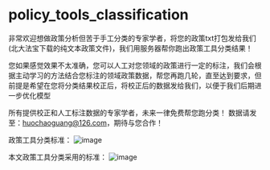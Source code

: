 # policy_tools_classification
非常欢迎想做政策分析但苦于手工分类的专家学者，将您的政策txt打包发给我们(北大法宝下载的纯文本政策文件)，我们用服务器帮你跑出政策工具分类结果！

您如果感觉效果不太准确，您可以人工对您领域的政策进行一定的标注，我们会根据主动学习的方法结合您标注的领域政策数据，帮您再跑几轮，直至达到要求，但前提是希望在您将分类结果校正后，将校正后的数据发给我们，以便于我们后期进一步优化模型

所有提供校正和人工标注数据的专家学者，未来一律免费帮您跑分类！ 数据请发至：huochaoguang@126.com，期待与您合作！




政策工具分类标准：
![image](https://github.com/ChaoguangHuo/policy_tools_classification/assets/32315057/7c47b10d-1c27-44e2-ab49-6db41a348776)


本文政策工具分类采用的标准：
![image](https://github.com/ChaoguangHuo/policy_tools_classification/assets/32315057/4a59da55-10ae-48aa-9ea9-9acb633b2793)
